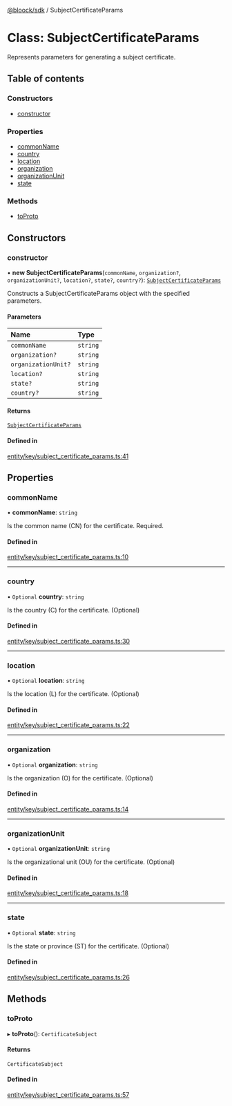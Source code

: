 [@bloock/sdk](../index.md) / SubjectCertificateParams

# Class: SubjectCertificateParams

Represents parameters for generating a subject certificate.

## Table of contents

### Constructors

- [constructor](SubjectCertificateParams.md#constructor)

### Properties

- [commonName](SubjectCertificateParams.md#commonname)
- [country](SubjectCertificateParams.md#country)
- [location](SubjectCertificateParams.md#location)
- [organization](SubjectCertificateParams.md#organization)
- [organizationUnit](SubjectCertificateParams.md#organizationunit)
- [state](SubjectCertificateParams.md#state)

### Methods

- [toProto](SubjectCertificateParams.md#toproto)

## Constructors

### constructor

• **new SubjectCertificateParams**(`commonName`, `organization?`, `organizationUnit?`, `location?`, `state?`, `country?`): [`SubjectCertificateParams`](SubjectCertificateParams.md)

Constructs a SubjectCertificateParams object with the specified parameters.

#### Parameters

| Name | Type |
| :------ | :------ |
| `commonName` | `string` |
| `organization?` | `string` |
| `organizationUnit?` | `string` |
| `location?` | `string` |
| `state?` | `string` |
| `country?` | `string` |

#### Returns

[`SubjectCertificateParams`](SubjectCertificateParams.md)

#### Defined in

[entity/key/subject_certificate_params.ts:41](https://github.com/bloock/bloock-sdk/blob/9affaa1/languages/js/src/entity/key/subject_certificate_params.ts#L41)

## Properties

### commonName

• **commonName**: `string`

Is the common name (CN) for the certificate. Required.

#### Defined in

[entity/key/subject_certificate_params.ts:10](https://github.com/bloock/bloock-sdk/blob/9affaa1/languages/js/src/entity/key/subject_certificate_params.ts#L10)

___

### country

• `Optional` **country**: `string`

Is the country (C) for the certificate. (Optional)

#### Defined in

[entity/key/subject_certificate_params.ts:30](https://github.com/bloock/bloock-sdk/blob/9affaa1/languages/js/src/entity/key/subject_certificate_params.ts#L30)

___

### location

• `Optional` **location**: `string`

Is the location (L) for the certificate. (Optional)

#### Defined in

[entity/key/subject_certificate_params.ts:22](https://github.com/bloock/bloock-sdk/blob/9affaa1/languages/js/src/entity/key/subject_certificate_params.ts#L22)

___

### organization

• `Optional` **organization**: `string`

Is the organization (O) for the certificate. (Optional)

#### Defined in

[entity/key/subject_certificate_params.ts:14](https://github.com/bloock/bloock-sdk/blob/9affaa1/languages/js/src/entity/key/subject_certificate_params.ts#L14)

___

### organizationUnit

• `Optional` **organizationUnit**: `string`

Is the organizational unit (OU) for the certificate. (Optional)

#### Defined in

[entity/key/subject_certificate_params.ts:18](https://github.com/bloock/bloock-sdk/blob/9affaa1/languages/js/src/entity/key/subject_certificate_params.ts#L18)

___

### state

• `Optional` **state**: `string`

Is the state or province (ST) for the certificate. (Optional)

#### Defined in

[entity/key/subject_certificate_params.ts:26](https://github.com/bloock/bloock-sdk/blob/9affaa1/languages/js/src/entity/key/subject_certificate_params.ts#L26)

## Methods

### toProto

▸ **toProto**(): `CertificateSubject`

#### Returns

`CertificateSubject`

#### Defined in

[entity/key/subject_certificate_params.ts:57](https://github.com/bloock/bloock-sdk/blob/9affaa1/languages/js/src/entity/key/subject_certificate_params.ts#L57)
